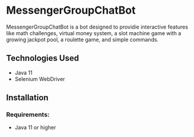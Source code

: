 # MessengerGroupChatBot

MessengerGroupChatBot is a bot designed to providie interactive features like math challenges, virtual money system, a slot machine game with a growing jackpot pool, a roulette game, and simple commands.

## Technologies Used
- Java 11
- Selenium WebDriver

## Installation

### Requirements:
- Java 11 or higher
